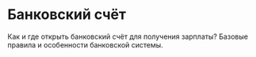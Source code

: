 # Банковский счёт

Как и где открыть банковский счёт для получения зарплаты? Базовые правила и особенности банковской системы.
